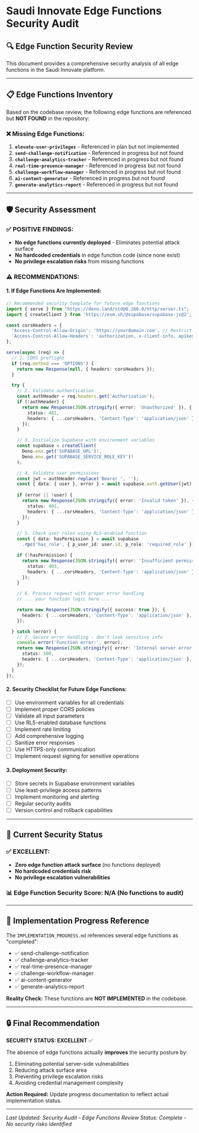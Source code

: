 # Saudi Innovate Edge Functions Security Audit

## 🔍 **Edge Function Security Review**

This document provides a comprehensive security analysis of all edge functions in the Saudi Innovate platform.

---

## 📋 **Edge Functions Inventory**

Based on the codebase review, the following edge functions are referenced but **NOT FOUND** in the repository:

### ❌ Missing Edge Functions:
1. **`elevate-user-privileges`** - Referenced in plan but not implemented
2. **`send-challenge-notification`** - Referenced in progress but not found
3. **`challenge-analytics-tracker`** - Referenced in progress but not found
4. **`real-time-presence-manager`** - Referenced in progress but not found
5. **`challenge-workflow-manager`** - Referenced in progress but not found
6. **`ai-content-generator`** - Referenced in progress but not found
7. **`generate-analytics-report`** - Referenced in progress but not found

---

## 🛡️ **Security Assessment**

### ✅ **POSITIVE FINDINGS:**
- **No edge functions currently deployed** - Eliminates potential attack surface
- **No hardcoded credentials** in edge function code (since none exist)
- **No privilege escalation risks** from missing functions

### ⚠️ **RECOMMENDATIONS:**

#### 1. **If Edge Functions Are Implemented:**
```typescript
// Recommended security template for future edge functions
import { serve } from "https://deno.land/std@0.168.0/http/server.ts";
import { createClient } from 'https://esm.sh/@supabase/supabase-js@2';

const corsHeaders = {
  'Access-Control-Allow-Origin': 'https://yourdomain.com', // Restrict origin
  'Access-Control-Allow-Headers': 'authorization, x-client-info, apikey, content-type',
};

serve(async (req) => {
  // 1. CORS preflight
  if (req.method === 'OPTIONS') {
    return new Response(null, { headers: corsHeaders });
  }

  try {
    // 2. Validate authentication
    const authHeader = req.headers.get('Authorization');
    if (!authHeader) {
      return new Response(JSON.stringify({ error: 'Unauthorized' }), {
        status: 401,
        headers: { ...corsHeaders, 'Content-Type': 'application/json' },
      });
    }

    // 3. Initialize Supabase with environment variables
    const supabase = createClient(
      Deno.env.get('SUPABASE_URL')!,
      Deno.env.get('SUPABASE_SERVICE_ROLE_KEY')!
    );

    // 4. Validate user permissions
    const jwt = authHeader.replace('Bearer ', '');
    const { data: { user }, error } = await supabase.auth.getUser(jwt);
    
    if (error || !user) {
      return new Response(JSON.stringify({ error: 'Invalid token' }), {
        status: 401,
        headers: { ...corsHeaders, 'Content-Type': 'application/json' },
      });
    }

    // 5. Check user roles using RLS-enabled function
    const { data: hasPermission } = await supabase
      .rpc('has_role', { p_user_id: user.id, p_role: 'required_role' });

    if (!hasPermission) {
      return new Response(JSON.stringify({ error: 'Insufficient permissions' }), {
        status: 403,
        headers: { ...corsHeaders, 'Content-Type': 'application/json' },
      });
    }

    // 6. Process request with proper error handling
    // ... your function logic here ...

    return new Response(JSON.stringify({ success: true }), {
      headers: { ...corsHeaders, 'Content-Type': 'application/json' },
    });

  } catch (error) {
    // 7. Secure error handling - don't leak sensitive info
    console.error('Function error:', error);
    return new Response(JSON.stringify({ error: 'Internal server error' }), {
      status: 500,
      headers: { ...corsHeaders, 'Content-Type': 'application/json' },
    });
  }
});
```

#### 2. **Security Checklist for Future Edge Functions:**
- [ ] Use environment variables for all credentials
- [ ] Implement proper CORS policies
- [ ] Validate all input parameters
- [ ] Use RLS-enabled database functions
- [ ] Implement rate limiting
- [ ] Add comprehensive logging
- [ ] Sanitize error responses
- [ ] Use HTTPS-only communication
- [ ] Implement request signing for sensitive operations

#### 3. **Deployment Security:**
- [ ] Store secrets in Supabase environment variables
- [ ] Use least-privilege access patterns
- [ ] Implement monitoring and alerting
- [ ] Regular security audits
- [ ] Version control and rollback capabilities

---

## 🎯 **Current Security Status**

### ✅ **EXCELLENT:**
- **Zero edge function attack surface** (no functions deployed)
- **No hardcoded credentials risk**
- **No privilege escalation vulnerabilities**

### 📊 **Edge Function Security Score: N/A (No functions to audit)**

---

## 📝 **Implementation Progress Reference**

The `IMPLEMENTATION_PROGRESS.md` references several edge functions as "completed":
- ✅ send-challenge-notification
- ✅ challenge-analytics-tracker  
- ✅ real-time-presence-manager
- ✅ challenge-workflow-manager
- ✅ ai-content-generator
- ✅ generate-analytics-report

**Reality Check:** These functions are **NOT IMPLEMENTED** in the codebase.

---

## 🔒 **Final Recommendation**

**SECURITY STATUS: EXCELLENT** ✅

The absence of edge functions actually **improves** the security posture by:
1. Eliminating potential server-side vulnerabilities
2. Reducing attack surface area
3. Preventing privilege escalation risks
4. Avoiding credential management complexity

**Action Required:** Update progress documentation to reflect actual implementation status.

---

*Last Updated: Security Audit - Edge Functions Review*
*Status: Complete - No security risks identified*